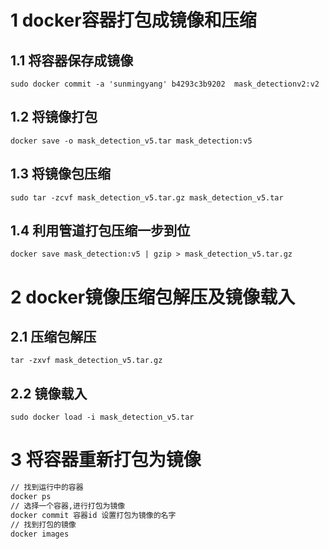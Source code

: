 # 1 docker容器打包成镜像和压缩
## 1.1 将容器保存成镜像
` sudo docker commit -a 'sunmingyang' b4293c3b9202  mask_detectionv2:v2 `

## 1.2 将镜像打包
` docker save -o mask_detection_v5.tar mask_detection:v5 `

## 1.3 将镜像包压缩
` sudo tar -zcvf mask_detection_v5.tar.gz mask_detection_v5.tar `

## 1.4 利用管道打包压缩一步到位
` docker save mask_detection:v5 | gzip > mask_detection_v5.tar.gz `


# 2 docker镜像压缩包解压及镜像载入
## 2.1 压缩包解压
` tar -zxvf mask_detection_v5.tar.gz `

## 2.2 镜像载入
` sudo docker load -i mask_detection_v5.tar  `

# 3 将容器重新打包为镜像
```bash
// 找到运行中的容器 
docker ps
// 选择一个容器,进行打包为镜像
docker commit 容器id 设置打包为镜像的名字
// 找到打包的镜像
docker images
```